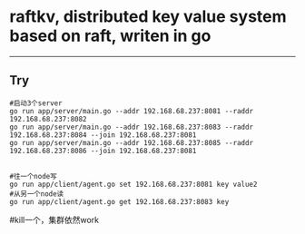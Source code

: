 # raftkv, distributed key value system based on raft, writen in go


-------------------

## Try
```
#启动3个server
go run app/server/main.go --addr 192.168.68.237:8081 --raddr 192.168.68.237:8082
go run app/server/main.go --addr 192.168.68.237:8083 --raddr 192.168.68.237:8084 --join 192.168.68.237:8081
go run app/server/main.go --addr 192.168.68.237:8085 --raddr 192.168.68.237:8086 --join 192.168.68.237:8081


#往一个node写
go run app/client/agent.go set 192.168.68.237:8081 key value2
#从另一个node读
go run app/client/agent.go get 192.168.68.237:8083 key
```
#kill一个，集群依然work

